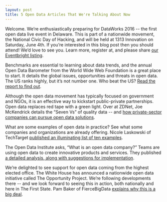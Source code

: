 ```yaml
---
layout: post
title: 5 Open Data Articles That We're Talking About Now
---
```

Welcome. We’re enthusiastically preparing for DataWorks 2016 -- the first open data live event in Delaware.  This is part of a nationwide movement, the National Civic Day of Hacking, and will be held at 1313 Innovation on Saturday, June 4th.   If you’re interested in this blog post then you should attend!  We’d love to see you.  Learn more, register at, and please share [our Eventbright listing](https://www.eventbrite.com/e/dataworks-delawares-first-open-data-hackathon-tickets-24040563974).

Benchmarks are essential to learning about data trends, and the annual Open Data Barometer from the World Wide Web Foundation is a great place to start. It details the global issues, opportunities and threats in open data.  The US ranks highly, but it’s not number one. Who beat the US? [Read the report to find out](http://opendatabarometer.org/3rdEdition/report/).

Although the open data movement has typically focused on government and NGOs, it is an effective way to kickstart public-private partnerships. Open data replaces red tape with a green light. Over at ZDNet, Joe McKendrick details the “Seven Vs” of quality data -- and [how private-sector companies can pursue open data solutions](http://www.zdnet.com/article/open-data-and-the-api-economy-when-it-makes-sense-to-give-away-data/).

What are some examples of open data in practice?  See what some companies and organizations are already offering.  Nicole Laskowski of TechTarget [published an illuminating list of ten examples](http://searchcio.techtarget.com/opinion/Ten-open-data-examples-to-get-CIOs-thinking).

The Open Data Institute asks, “What is an open data company?”  Teams are using open data to create innovative products and services. They published [a detailed analysis, along with suggestions for implementation](http://theodi.org/open-data-means-business).

We’re delighted to see support for open data coming from the highest elected office.  The White House has announced a nationwide open data initiative called The Opportunity Project.  We’re following developments there -- and we look forward to seeing this in action, both nationally and here in The First State. Pam Baker of FierceBigData [explains why this is a big deal](http://www.fiercebigdata.com/story/white-house-launches-new-open-data-effort-local-community-use/2016-03-09).

